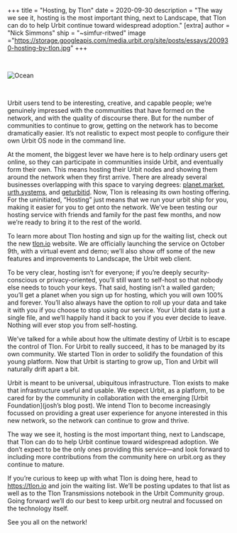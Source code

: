 +++
title = "Hosting, by Tlon"
date = 2020-09-30
description = "The way we see it, hosting is the most important thing, next to Landscape, that Tlon can do to help Urbit continue toward widespread adoption."
[extra]
author = "Nick Simmons"
ship = "~simfur-ritwed"
image ="https://storage.googleapis.com/media.urbit.org/site/posts/essays/200930-hosting-by-tlon.jpg"
+++

<br>

![Ocean](https://storage.googleapis.com/media.urbit.org/site/posts/essays/200930-hosting-by-tlon.jpg)

<br>

Urbit users tend to be interesting, creative, and capable people; we’re genuinely impressed with the communities that have formed on the network, and with the quality of discourse there. But for the number of communities to continue to grow, getting on the network has to become dramatically easier. It’s not realistic to expect most people to configure their own Urbit OS node in the command line.

At the moment, the biggest lever we have here is to help ordinary users get online, so they can participate in communities inside Urbit, and eventually form their own. This means hosting their Urbit nodes and showing them around the network when they first arrive. There are already several businesses overlapping with this space to varying degrees: [planet.market](https://planet.market/), [urth.systems](https://urth.systems/), and [geturbitid](https://www.geturbitid.com/). Now, Tlon is releasing its own hosting offering. For the uninitiated, “Hosting” just means that we run your urbit ship for you, making it easier for you to get onto the network. We’ve been testing our hosting service with friends and family for the past few months, and now we’re ready to bring it to the rest of the world. 

To learn more about Tlon hosting and sign up for the waiting list, check out the new [tlon.io](https://tlon.io/) website. We are officially launching the service on October 9th, with a virtual event and demo; we’ll also show off some of the new features and improvements to Landscape, the Urbit web client. 

To be very clear, hosting isn’t for everyone; if you’re deeply security-conscious or privacy-oriented, you’ll still want to self-host so that nobody else needs to touch your keys. That said, hosting isn’t a walled garden; you’ll get a planet when you sign up for hosting, which you will own 100% and forever. You’ll also always have the option to roll up your data and take it with you if you choose to stop using our service. Your Urbit data is just a single file, and we’ll happily hand it back to you if you ever decide to leave. Nothing will ever stop you from self-hosting.

We’ve talked for a while about how the ultimate destiny of Urbit is to escape the control of Tlon. For Urbit to really succeed, it has to be managed by its own community. We started Tlon in order to solidify the foundation of this young platform. Now that Urbit is starting to grow up, Tlon and Urbit will naturally drift apart a bit. 

Urbit is meant to be universal, ubiquitous infrastructure. Tlon exists to make that infrastructure useful and usable. We expect Urbit, as a platform, to be cared for by the community in collaboration with the emerging [Urbit Foundation](josh’s blog post). We intend Tlon to become increasingly focussed on providing a great user experience for anyone interested in this new network, so the network can continue to grow and thrive.

The way we see it, hosting is the most important thing, next to Landscape, that Tlon can do to help Urbit continue toward widespread adoption. We don’t expect to be the only ones providing this service—and look forward to including more contributions from the community here on urbit.org as they continue to mature.

If you’re curious to keep up with what Tlon is doing here, head to https://tlon.io and join the waiting list. We’ll be posting updates to that list as well as to the Tlon Transmissions notebook in the Urbit Community group. Going forward we’ll do our best to keep urbit.org neutral and focussed on the technology itself.

See you all on the network!